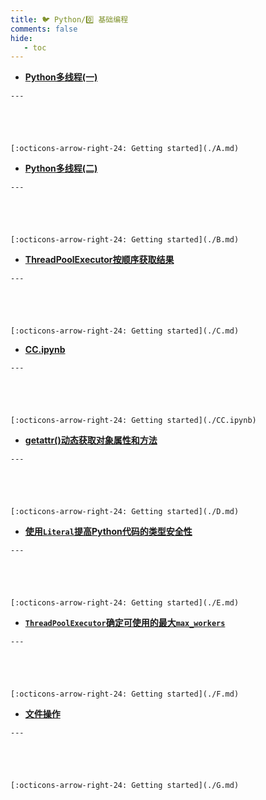 ```yaml
---
title: 🐦 Python/0️⃣ 基础编程
comments: false
hide:
   - toc
---
```


<div class="grid cards index-info" markdown>

-    __[Python多线程(一)](./A.md)__

	---

	

	

	[:octicons-arrow-right-24: Getting started](./A.md)

-    __[Python多线程(二)](./B.md)__

	---

	

	

	[:octicons-arrow-right-24: Getting started](./B.md)

-    __[ThreadPoolExecutor按顺序获取结果](./C.md)__

	---

	

	

	[:octicons-arrow-right-24: Getting started](./C.md)

-    __[CC.ipynb](./CC.ipynb)__

	---

	

	

	[:octicons-arrow-right-24: Getting started](./CC.ipynb)

-    __[getattr()动态获取对象属性和方法](./D.md)__

	---

	

	

	[:octicons-arrow-right-24: Getting started](./D.md)

-    __[使用`Literal`提高Python代码的类型安全性](./E.md)__

	---

	

	

	[:octicons-arrow-right-24: Getting started](./E.md)

-    __[`ThreadPoolExecutor`确定可使用的最大`max_workers`](./F.md)__

	---

	

	

	[:octicons-arrow-right-24: Getting started](./F.md)

-    __[文件操作](./G.md)__

	---

	

	

	[:octicons-arrow-right-24: Getting started](./G.md)

</div>